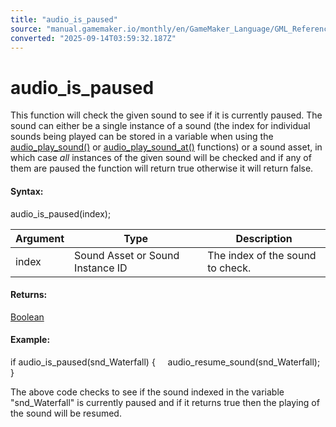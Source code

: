 ```yaml
---
title: "audio_is_paused"
source: "manual.gamemaker.io/monthly/en/GameMaker_Language/GML_Reference/Asset_Management/Audio/audio_is_paused.htm"
converted: "2025-09-14T03:59:32.187Z"
---
```


# audio\_is\_paused

This function will check the given sound to see if it is currently paused. The sound can either be a single instance of a sound (the index for individual sounds being played can be stored in a variable when using the [audio\_play\_sound()](audio_play_sound.md) or [audio\_play\_sound\_at()](audio_play_sound_at.md) functions) or a sound asset, in which case _all_ instances of the given sound will be checked and if any of them are paused the function will return true otherwise it will return false.

#### Syntax:

audio\_is\_paused(index);

| Argument | Type | Description |
| --- | --- | --- |
| index | Sound Asset or Sound Instance ID | The index of the sound to check. |

#### Returns:

[Boolean](../../../GML_Overview/Data_Types.md)

#### Example:

if audio\_is\_paused(snd\_Waterfall)
{
    audio\_resume\_sound(snd\_Waterfall);
}

The above code checks to see if the sound indexed in the variable "snd\_Waterfall" is currently paused and if it returns true then the playing of the sound will be resumed.